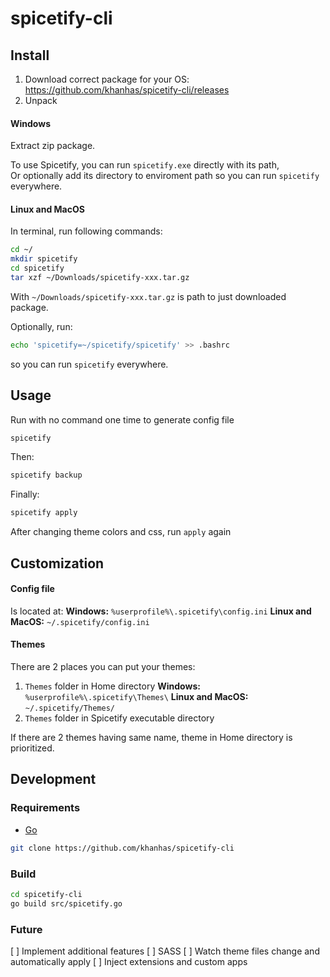 # spicetify-cli

## Install
1. Download correct package for your OS: https://github.com/khanhas/spicetify-cli/releases
2. Unpack  
#### Windows
Extract zip package. 
  
To use Spicetify, you can run `spicetify.exe` directly with its path,  
Or optionally add its directory to enviroment path so you can run `spicetify` everywhere.  
  
#### Linux and MacOS
In terminal, run following commands:
```bash
cd ~/
mkdir spicetify
cd spicetify
tar xzf ~/Downloads/spicetify-xxx.tar.gz
```
With `~/Downloads/spicetify-xxx.tar.gz` is path to just downloaded package.
  
Optionally, run:
```bash
echo 'spicetify=~/spicetify/spicetify' >> .bashrc
```
so you can run `spicetify` everywhere.

## Usage
Run with no command one time to generate config file
```bash
spicetify
```

Then:
```bash
spicetify backup
```

Finally:
```bash
spicetify apply
```
After changing theme colors and css, run `apply` again

## Customization
#### Config file 
Is located at:
**Windows:** `%userprofile%\.spicetify\config.ini`
**Linux and MacOS:** `~/.spicetify/config.ini`

#### Themes
There are 2 places you can put your themes:
1. `Themes` folder in Home directory
**Windows:** `%userprofile%\.spicetify\Themes\`
**Linux and MacOS:** `~/.spicetify/Themes/`
2. `Themes` folder in Spicetify executable directory

If there are 2 themes having same name, theme in Home directory is prioritized.

## Development
### Requirements 
- [Go](https://golang.org/dl/)

```bash 
git clone https://github.com/khanhas/spicetify-cli
```

### Build
```bash
cd spicetify-cli
go build src/spicetify.go
```

### Future
[ ] Implement additional features
[ ] SASS
[ ] Watch theme files change and automatically apply
[ ] Inject extensions and custom apps
